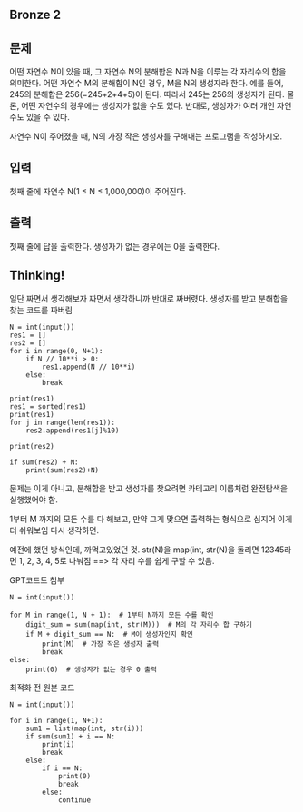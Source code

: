 ## Bronze 2

## 문제
어떤 자연수 N이 있을 때, 그 자연수 N의 분해합은 N과 N을 이루는 각 자리수의 합을 의미한다.
어떤 자연수 M의 분해합이 N인 경우, M을 N의 생성자라 한다.
예를 들어, 245의 분해합은 256(=245+2+4+5)이 된다. 따라서 245는 256의 생성자가 된다.
물론, 어떤 자연수의 경우에는 생성자가 없을 수도 있다. 반대로, 생성자가 여러 개인 자연수도 있을 수 있다.

자연수 N이 주어졌을 때, N의 가장 작은 생성자를 구해내는 프로그램을 작성하시오.

## 입력
첫째 줄에 자연수 N(1 ≤ N ≤ 1,000,000)이 주어진다.

## 출력
첫째 줄에 답을 출력한다. 생성자가 없는 경우에는 0을 출력한다.

## Thinking!
일단 짜면서 생각해보자
짜면서 생각하니까 반대로 짜버렸다. 생성자를 받고 분해합을 찾는 코드를 짜버림

    N = int(input())
    res1 = []
    res2 = []
    for i in range(0, N+1):
        if N // 10**i > 0:
            res1.append(N // 10**i)
        else:
            break
    
    print(res1)
    res1 = sorted(res1)
    print(res1)
    for j in range(len(res1)):
        res2.append(res1[j]%10)
    
    print(res2)
    
    if sum(res2) + N:
        print(sum(res2)+N)

문제는 이게 아니고, 분해합을 받고 생성자를 찾으려면 카테고리 이름처럼 완전탐색을 실행했어야 함.

1부터 M 까지의 모든 수를 다 해보고, 만약 그게 맞으면 출력하는 형식으로 
심지어 이게 더 쉬워보임 다시 생각하면.

예전에 했던 방식인데, 까먹고있었던 것.
str(N)을 map(int, str(N)을 돌리면 12345라면 1, 2, 3, 4, 5로 나눠짐
==> 각 자리 수를 쉽게 구할 수 있음.

GPT코드도 첨부

    N = int(input())
    
    for M in range(1, N + 1):  # 1부터 N까지 모든 수를 확인
        digit_sum = sum(map(int, str(M)))  # M의 각 자리수 합 구하기
        if M + digit_sum == N:  # M이 생성자인지 확인
            print(M)  # 가장 작은 생성자 출력
            break
    else:
        print(0)  # 생성자가 없는 경우 0 출력

최적화 전 원본 코드

    N = int(input())
    
    for i in range(1, N+1):
        sum1 = list(map(int, str(i)))
        if sum(sum1) + i == N:
            print(i)
            break
        else:
            if i == N:
                print(0)
                break
            else:
                continue